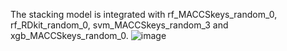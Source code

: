 The stacking model is integrated with rf_MACCSkeys_random_0, rf_RDkit_random_0, svm_MACCSkeys_random_3 and xgb_MACCSkeys_random_0.
![image](https://github.com/user-attachments/assets/5ad22974-9395-41d5-ac77-de01143f0873)
